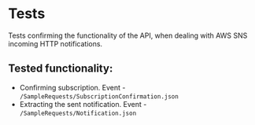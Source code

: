 ﻿# Tests

Tests confirming the functionality of the API, when dealing with AWS SNS incoming HTTP notifications.

## Tested functionality:
- Confirming subscription. Event - `/SampleRequests/SubscriptionConfirmation.json`
- Extracting the sent notification. Event - `/SampleRequests/Notification.json`


